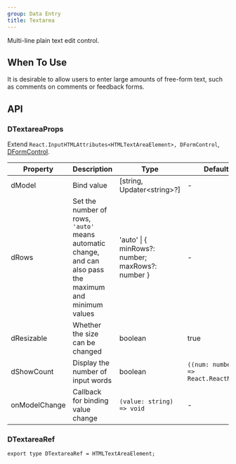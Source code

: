 ```yaml
---
group: Data Entry
title: Textarea
---
```


Multi-line plain text edit control.

## When To Use

It is desirable to allow users to enter large amounts of free-form text, such as comments on comments or feedback forms.

## API

### DTextareaProps

Extend `React.InputHTMLAttributes<HTMLTextAreaElement>, DFormControl`, [DFormControl](/components/Form#DFormControl).

<!-- prettier-ignore-start -->
| Property | Description | Type | Default | 
| --- | --- | --- | --- | 
| dModel | Bind value | [string, Updater\<string\>?] | - |
| dRows | Set the number of rows, `'auto'` means automatic change, and can also pass the maximum and minimum values   | 'auto' \| { minRows?: number; maxRows?: number } | - |
| dResizable | Whether the size can be changed | boolean | true |
| dShowCount | Display the number of input words | boolean | `((num: number) => React.ReactNode)` | false |
| onModelChange | Callback for binding value change | `(value: string) => void` | - |
<!-- prettier-ignore-end -->

### DTextareaRef

```tsx
export type DTextareaRef = HTMLTextAreaElement;
```
